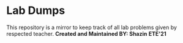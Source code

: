 # Lab Dumps
This repository is a mirror to keep track of all lab  problems given by respected teacher. 
**Created and Maintained BY: Shazin**
**ETE'21**

